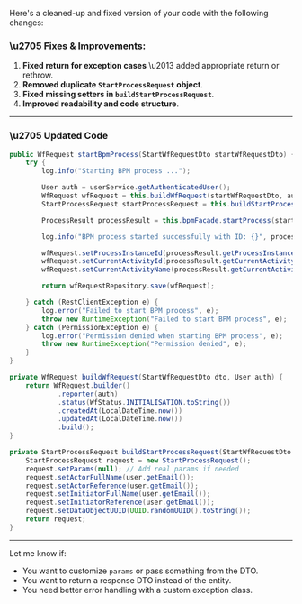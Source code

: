Here's a cleaned-up and fixed version of your code with the following changes:

### \u2705 Fixes & Improvements:
1. **Fixed return for exception cases** \u2013 added appropriate return or rethrow.
2. **Removed duplicate `StartProcessRequest` object**.
3. **Fixed missing setters in `buildStartProcessRequest`**.
4. **Improved readability and code structure**.

---

### \u2705 Updated Code

```java
public WfRequest startBpmProcess(StartWfRequestDto startWfRequestDto) {
    try {
        log.info("Starting BPM process ...");

        User auth = userService.getAuthenticatedUser();
        WfRequest wfRequest = this.buildWfRequest(startWfRequestDto, auth);
        StartProcessRequest startProcessRequest = this.buildStartProcessRequest(startWfRequestDto, auth);

        ProcessResult processResult = this.bpmFacade.startProcess(startProcessRequest);

        log.info("BPM process started successfully with ID: {}", processResult.getProcessInstanceId());

        wfRequest.setProcessInstanceId(processResult.getProcessInstanceId());
        wfRequest.setCurrentActivityId(processResult.getCurrentActivityId());
        wfRequest.setCurrentActivityName(processResult.getCurrentActivityName());

        return wfRequestRepository.save(wfRequest);

    } catch (RestClientException e) {
        log.error("Failed to start BPM process", e);
        throw new RuntimeException("Failed to start BPM process", e);
    } catch (PermissionException e) {
        log.error("Permission denied when starting BPM process", e);
        throw new RuntimeException("Permission denied", e);
    }
}

private WfRequest buildWfRequest(StartWfRequestDto dto, User auth) {
    return WfRequest.builder()
            .reporter(auth)
            .status(WfStatus.INITIALISATION.toString())
            .createdAt(LocalDateTime.now())
            .updatedAt(LocalDateTime.now())
            .build();
}

private StartProcessRequest buildStartProcessRequest(StartWfRequestDto dto, User user) {
    StartProcessRequest request = new StartProcessRequest();
    request.setParams(null); // Add real params if needed
    request.setActorFullName(user.getEmail());
    request.setActorReference(user.getEmail());
    request.setInitiatorFullName(user.getEmail());
    request.setInitiatorReference(user.getEmail());
    request.setDataObjectUUID(UUID.randomUUID().toString());
    return request;
}
```

---

Let me know if:
- You want to customize `params` or pass something from the DTO.
- You want to return a response DTO instead of the entity.
- You need better error handling with a custom exception class.
